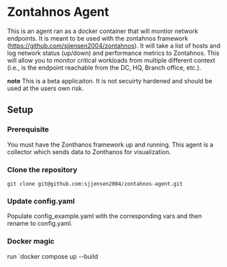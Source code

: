 # Zontahnos Agent

This is an agent ran as a docker container that will montior network endpoints. It is meant to be used with the zontahnos framework (https://github.com/sjjensen2004/zontahnos). It will take a list of hosts and log network status (up/down) and performance metrics to Zontahnos. This will allow you to monitor critical workloads from multiple different context (i.e., is the endpoint reachable from the DC, HQ, Branch office, etc.). 

**note** This is a beta applicaiton. It is not secuirty hardened and should be used at the users own risk.

## Setup

### Prerequisite
You must have the Zonthanos framework up and running. This agent is a collector which sends data to Zonthanos for visualization. 

### Clone the repository

`git clone git@github.com:sjjensen2004/zontahnos-agent.git`

### Update config.yaml
Populate config_example.yaml with the corresponding vars and then rename to config.yaml. 

### Docker magic
run `docker compose up --build

